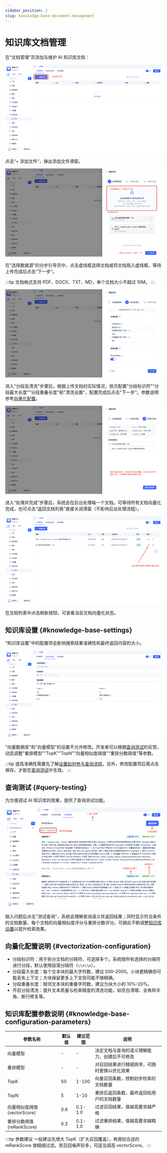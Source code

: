 ```yaml
---
sidebar_position: 2
slug: knowledge-base-document-management
---
```


# 知识库文档管理

在“文档管理”页添加与维护 AI 知识库文档：

![添加文档](./img/add-document-alt.png)

点击“+ 添加文件”，弹出添加文件滑窗。

![文档上传](./img/document-upload.png)

在“选择数据源”的分步引导页中，点击虚线框选择文档或将文档拖入虚线框，等待上传完成后点击“下一步”。

:::tip
文档格式支持 PDF、DOCX、TXT、MD，单个文档大小不超过 10M。
:::

![分段清洗](./img/segment-cleaning.png)

进入"分段及清洗"步骤后，根据上传文档的实际情况，依次配置"分段标识符""分段最大长度""分段重叠长度"和"清洗设置"，配置完成后点击"下一步"。参数说明参考[向量化配置](#vectorization-configuration)。

![向量化](./img/vectorization.png)

进入“处理并完成”步骤后，系统会在后台处理每一个文档。可等待所有文档向量化完成，也可点击“返回文档列表”直接关闭滑窗（不影响后台处理流程）。

![文件列表](./img/file-list.png)

在文档列表中点击刷新按钮，可查看当前文档向量化状态。


## 知识库设置 {#knowledge-base-settings}
"知识库设置"中的配置项会影响搜索结果准确性和最终返回内容的大小。

![知识库设置](./img/knowledge-base-settings.png)

"向量数据库"和"向量模型"的设置不允许修改。开发者可以根据[查询测试](#query-testing)的反馈，动态调整"重排模型""TopK""TopN""向量相似度阈值""重排分数阈值"等参数。

:::tip
提高准确性需要先了解[设置如何参与查询流程](./keyword-and-semantic-search#how-ai-knowledge-base-settings-participate-in-query-flow)。另外，修改配置项后需点击保存，才能在[查询测试](#query-testing)中生效。
:::

## 查询测试 {#query-testing}
为方便调试 AI 知识库的效果，提供了查询测试功能。

![查询测试](./img/query-test.png)

输入问题后点击"测试查询"，系统会理解查询语义并返回结果；同时显示符合条件的文档数量、每个文档的向量相似度评分与重排分数评分。可据此不断调整[知识库设置](#knowledge-base-settings)以提升检索效果。

## 向量化配置说明 {#vectorization-configuration}
- 分段标识符：用于拆分文档的分隔符，可选择多个。系统按所有选择的分隔符进行分段，默认使用段落分隔符（`\\n\\n`）。
- 分段最大长度：每个文本块的最大字符数，建议 500–2000。小块更精确但可能丢失上下文；大块保留更多上下文但可能不够精确。
- 分段重叠长度：相邻文本块的重叠字符数，建议为块大小的 10%–20%。
- 开启分段清洗：提升文本质量与检索精度的清洗功能，如空白清理、全角转半角、断行修复等。

## 知识库配置参数说明 {#knowledge-base-configuration-parameters}
| 参数名称 | 默认值 | 建议范围 | 说明 |
|---------|--------|----------|------|
| 向量模型 | - | - | 决定文档与查询的语义理解能力，创建后不可修改 |
| 重排模型 | - | - | 对召回结果进行精细排序，可随时更换以优化效果 |
| TopK | 50 | 1-100 | 向量召回条数，控制初步检索的文档数量 |
| TopN | 5 | 1-10 | 重排后返回条数，最终返回给用户的文档数量 |
| 向量相似度阈值 (vectorScore) | 0.6 | 0.1-1.0 | 过滤召回结果，值越高要求越严格 |
| 重排分数阈值 (reRankScore) | 0.3 | 0.1-1.0 | 过滤重排结果，值越高要求越精确 |

:::tip 参数建议
一般建议先增大 TopK（扩大召回覆盖），再用较合适的 reRankScore 做精细过滤。若召回噪声较多，可适当调高 vectorScore。
:::

